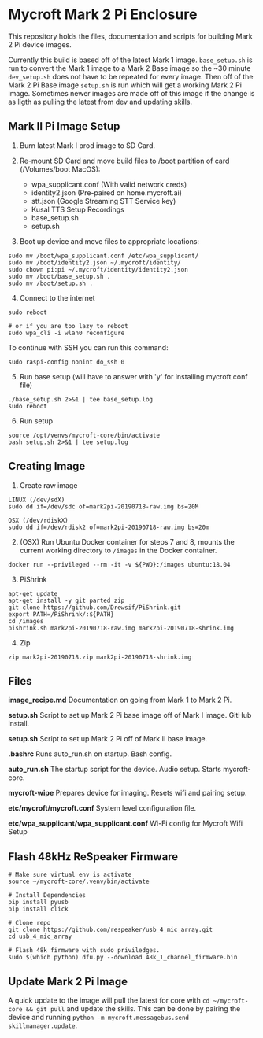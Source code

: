 # Mycroft Mark 2 Pi Enclosure

This repository holds the files, documentation and scripts for building Mark 2 Pi device images.

Currently this build is based off of the latest Mark 1 image. `base_setup.sh` is run to convert the Mark 1 image to a Mark 2 Base image so the ~30 minute `dev_setup.sh` does not have to be repeated for every image. Then off of the Mark 2 Pi Base image `setup.sh` is run which will get a working Mark 2 Pi image. Sometimes newer images are made off of this image if the change is as ligth as pulling the latest from dev and updating skills.

## Mark II Pi Image Setup
1. Burn latest Mark I prod image to SD Card.

2. Re-mount SD Card and move build files to /boot partition of card (/Volumes/boot MacOS):
    - wpa_supplicant.conf (With valid network creds)
    - identity2.json (Pre-paired on home.mycroft.ai)
    - stt.json (Google Streaming STT Service key)
    - Kusal TTS Setup Recordings
    - base_setup.sh
    - setup.sh

3. Boot up device and move files to appropriate locations:
```
sudo mv /boot/wpa_supplicant.conf /etc/wpa_supplicant/
sudo mv /boot/identity2.json ~/.mycroft/identity/
sudo chown pi:pi ~/.mycroft/identity/identity2.json
sudo mv /boot/base_setup.sh .
sudo mv /boot/setup.sh .
```

4. Connect to the internet
```
sudo reboot

# or if you are too lazy to reboot
sudo wpa_cli -i wlan0 reconfigure
```

To continue with SSH you can run this command:
```
sudo raspi-config nonint do_ssh 0
```

5. Run base setup (will have to answer with 'y' for installing mycroft.conf file)
```
./base_setup.sh 2>&1 | tee base_setup.log
sudo reboot
```

6. Run setup
```
source /opt/venvs/mycroft-core/bin/activate
bash setup.sh 2>&1 | tee setup.log
```

## Creating Image

1. Create raw image
```
LINUX (/dev/sdX)
sudo dd if=/dev/sdc of=mark2pi-20190718-raw.img bs=20M

OSX (/dev/rdiskX)
sudo dd if=/dev/rdisk2 of=mark2pi-20190718-raw.img bs=20m
```

2. (OSX) Run Ubuntu Docker container for steps 7 and 8, mounts
the current working directory to `/images` in the Docker container.
```
docker run --privileged --rm -it -v ${PWD}:/images ubuntu:18.04
```

3. PiShrink
```
apt-get update
apt-get install -y git parted zip
git clone https://github.com/Drewsif/PiShrink.git
export PATH=/PiShrink/:${PATH}
cd /images
pishrink.sh mark2pi-20190718-raw.img mark2pi-20190718-shrink.img
```

4. Zip
```
zip mark2pi-20190718.zip mark2pi-20190718-shrink.img
```

## Files

**image_recipe.md**
Documentation on going from Mark 1 to Mark 2 Pi.

**setup.sh**
Script to set up Mark 2 Pi base image off of Mark I image. GitHub install.

**setup.sh**
Script to set up Mark 2 Pi off of Mark II base image.

**.bashrc**
    Runs auto_run.sh on startup. Bash config.

**auto_run.sh**
    The startup script for the device. Audio setup. Starts mycroft-core.

**mycroft-wipe**
    Prepares device for imaging. Resets wifi and pairing setup.

**etc/mycroft/mycroft.conf**
    System level configuration file.

**etc/wpa_supplicant/wpa_supplicant.conf**
    Wi-Fi config for Mycroft Wifi Setup
    
## Flash 48kHz ReSpeaker Firmware
```
# Make sure virtual env is activate
source ~/mycroft-core/.venv/bin/activate

# Install Dependencies
pip install pyusb
pip install click

# Clone repo
git clone https://github.com/respeaker/usb_4_mic_array.git
cd usb_4_mic_array

# Flash 48k firmware with sudo priviledges. 
sudo $(which python) dfu.py --download 48k_1_channel_firmware.bin
```

## Update Mark 2 Pi Image
A quick update to the image will pull the latest for core with `cd ~/mycroft-core && git pull` and update the skills. This can be done by pairing the device and running `python -m mycroft.messagebus.send skillmanager.update`.
